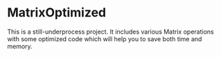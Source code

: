 # MatrixOptimized
This is a still-underprocess project.
It includes various Matrix operations with some optimized code which will help you to save both time and memory.
